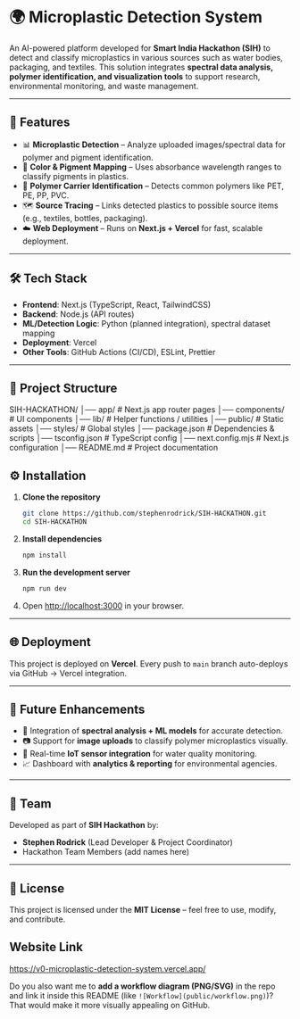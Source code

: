 # 🌍 Microplastic Detection System  

An AI-powered platform developed for **Smart India Hackathon (SIH)** to detect and classify microplastics in various sources such as water bodies, packaging, and textiles. This solution integrates **spectral data analysis, polymer identification, and visualization tools** to support research, environmental monitoring, and waste management.  

---

## 🚀 Features  

- 📊 **Microplastic Detection** – Analyze uploaded images/spectral data for polymer and pigment identification.  
- 🌈 **Color & Pigment Mapping** – Uses absorbance wavelength ranges to classify pigments in plastics.  
- 🧪 **Polymer Carrier Identification** – Detects common polymers like PET, PE, PP, PVC.  
- 🗺️ **Source Tracing** – Links detected plastics to possible source items (e.g., textiles, bottles, packaging).  
- ☁️ **Web Deployment** – Runs on **Next.js + Vercel** for fast, scalable deployment.  

---

## 🛠️ Tech Stack  

- **Frontend**: Next.js (TypeScript, React, TailwindCSS)  
- **Backend**: Node.js (API routes)  
- **ML/Detection Logic**: Python (planned integration), spectral dataset mapping  
- **Deployment**: Vercel  
- **Other Tools**: GitHub Actions (CI/CD), ESLint, Prettier  

---

## 📂 Project Structure  

SIH-HACKATHON/
│── app/                # Next.js app router pages
│── components/         # UI components
│── lib/                # Helper functions / utilities
│── public/             # Static assets
│── styles/             # Global styles
│── package.json        # Dependencies & scripts
│── tsconfig.json       # TypeScript config
│── next.config.mjs     # Next.js configuration
│── README.md           # Project documentation


## ⚙️ Installation  

1. **Clone the repository**  
   ```bash
   git clone https://github.com/stephenrodrick/SIH-HACKATHON.git
   cd SIH-HACKATHON


2. **Install dependencies**

   ```bash
   npm install
   ```

3. **Run the development server**

   ```bash
   npm run dev
   ```

4. Open [http://localhost:3000](http://localhost:3000) in your browser.

---

## 🌐 Deployment

This project is deployed on **Vercel**. Every push to `main` branch auto-deploys via GitHub → Vercel integration.

---

## 🧩 Future Enhancements

* 🔬 Integration of **spectral analysis + ML models** for accurate detection.
* 📷 Support for **image uploads** to classify polymer microplastics visually.
* 📡 Real-time **IoT sensor integration** for water quality monitoring.
* 📈 Dashboard with **analytics & reporting** for environmental agencies.

---

## 👥 Team

Developed as part of **SIH Hackathon** by:

* **Stephen Rodrick** (Lead Developer & Project Coordinator)
* Hackathon Team Members (add names here)

---

## 📜 License

This project is licensed under the **MIT License** – feel free to use, modify, and contribute.

## Website Link 
https://v0-microplastic-detection-system.vercel.app/

Do you also want me to **add a workflow diagram (PNG/SVG)** in the repo and link it inside this README (like `![Workflow](public/workflow.png)`)? That would make it more visually appealing on GitHub.
```
